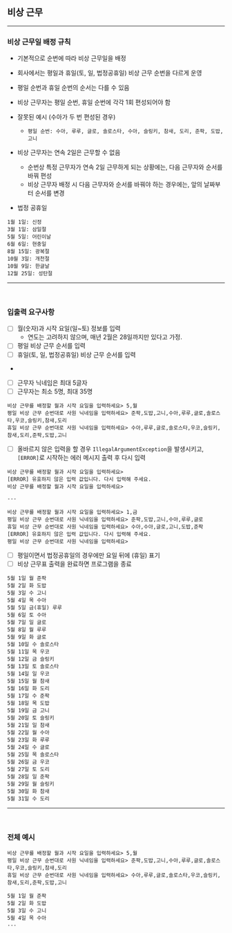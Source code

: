 ## 비상 근무

---

### 비상 근무일 배정 규칙

- 기본적으로 순번에 따라 비상 근무일을 배정
- 회사에서는 평일과 휴일(토, 일, 법정공휴일) 비상 근무 순번을 다르게 운영
- 평일 순번과 휴일 순번의 순서는 다를 수 있음
- 비상 근무자는 평일 순번, 휴일 순번에 각각 1회 편성되어야 함

- 잘못된 예시 (수아가 두 번 편성된 경우)
    - `평일 순번: 수아, 루루, 글로, 솔로스타, 수아, 슬링키, 참새, 도리, 준팍, 도밥, 고니`

- 비상 근무자는 연속 2일은 근무할 수 없음
    - 순번상 특정 근무자가 연속 2일 근무하게 되는 상황에는, 다음 근무자와 순서를 바꿔 편성
    - 비상 근무자 배정 시 다음 근무자와 순서를 바꿔야 하는 경우에는, 앞의 날짜부터 순서를 변경

- 법정 공휴일
```text
1월 1일: 신정
3월 1일: 삼일절
5월 5일: 어린이날
6월 6일: 현충일
8월 15일: 광복절
10월 3일: 개천절
10월 9일: 한글날
12월 25일: 성탄절
```

---
<br>

### 입출력 요구사항

- [ ] 월(숫자)과 시작 요일(일~토) 정보를 입력
    - 연도는 고려하지 않으며, 매년 2월은 28일까지만 있다고 가정.
- [ ] 평일 비상 근무 순서를 입력
- [ ] 휴일(토, 일, 법정공휴일) 비상 근무 순서를 입력
- 
- [ ] 근무자 닉네임은 최대 5글자
- [ ] 근무자는 최소 5명, 최대 35명

```text
비상 근무를 배정할 월과 시작 요일을 입력하세요> 5,월
평일 비상 근무 순번대로 사원 닉네임을 입력하세요> 준팍,도밥,고니,수아,루루,글로,솔로스타,우코,슬링키,참새,도리
휴일 비상 근무 순번대로 사원 닉네임을 입력하세요> 수아,루루,글로,솔로스타,우코,슬링키,참새,도리,준팍,도밥,고니
```

- [ ] 올바르지 않은 입력을 할 경우 `IllegalArgumentException`을 발생시키고, `[ERROR]`로 시작하는 에러 메시지 출력 후 다시 입력
```text
비상 근무를 배정할 월과 시작 요일을 입력하세요>
[ERROR] 유효하지 않은 입력 값입니다. 다시 입력해 주세요.
비상 근무를 배정할 월과 시작 요일을 입력하세요>

---

비상 근무를 배정할 월과 시작 요일을 입력하세요> 1,금
평일 비상 근무 순번대로 사원 닉네임을 입력하세요> 준팍,도밥,고니,수아,루루,글로
휴일 비상 근무 순번대로 사원 닉네임을 입력하세요> 수아,수아,글로,고니,도밥,준팍
[ERROR] 유효하지 않은 입력 값입니다. 다시 입력해 주세요.
평일 비상 근무 순번대로 사원 닉네임을 입력하세요>
```

- [ ] 평일이면서 법정공휴일의 경우에만 요일 뒤에 (휴일) 표기
- [ ] 비상 근무표 출력을 완료하면 프로그램을 종료
```text
5월 1일 월 준팍
5월 2일 화 도밥
5월 3일 수 고니
5월 4일 목 수아
5월 5일 금(휴일) 루루
5월 6일 토 수아
5월 7일 일 글로
5월 8일 월 루루
5월 9일 화 글로
5월 10일 수 솔로스타
5월 11일 목 우코
5월 12일 금 슬링키
5월 13일 토 솔로스타
5월 14일 일 우코
5월 15일 월 참새
5월 16일 화 도리
5월 17일 수 준팍
5월 18일 목 도밥
5월 19일 금 고니
5월 20일 토 슬링키
5월 21일 일 참새
5월 22일 월 수아
5월 23일 화 루루
5월 24일 수 글로
5월 25일 목 솔로스타
5월 26일 금 우코
5월 27일 토 도리
5월 28일 일 준팍
5월 29일 월 슬링키
5월 30일 화 참새
5월 31일 수 도리
```

---
<br>

### 전체 예시
```text
비상 근무를 배정할 월과 시작 요일을 입력하세요> 5,월
평일 비상 근무 순번대로 사원 닉네임을 입력하세요> 준팍,도밥,고니,수아,루루,글로,솔로스타,우코,슬링키,참새,도리
휴일 비상 근무 순번대로 사원 닉네임을 입력하세요> 수아,루루,글로,솔로스타,우코,슬링키,참새,도리,준팍,도밥,고니

5월 1일 월 준팍
5월 2일 화 도밥
5월 3일 수 고니
5월 4일 목 수아
...
```